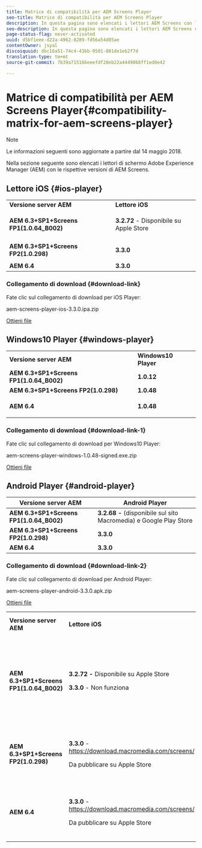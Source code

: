 ```yaml
---
title: Matrice di compatibilità per AEM Screens Player
seo-title: Matrice di compatibilità per AEM Screens Player
description: In questa pagina sono elencati i lettori AEM Screens con la rispettiva versione di AEM Screens.
seo-description: In questa pagina sono elencati i lettori AEM Screens con la rispettiva versione di AEM Screens.
page-status-flag: never-activated
uuid: d5bf1eee-d22a-4962-8289-fd56a54d85ae
contentOwner: jsyal
discoiquuid: dbc16a51-74c4-43bb-9501-081de1eb2f7d
translation-type: tm+mt
source-git-commit: 7b39a715166eeefdf20eb22a4449068ff1ed0e42

---
```



# Matrice di compatibilità per AEM Screens Player{#compatibility-matrix-for-aem-screens-player}

>[!NOTE]
>
>Le informazioni seguenti sono aggiornate a partire dal 14 maggio 2018.

Nella sezione seguente sono elencati i lettori di schermo Adobe Experience Manager (AEM) con le rispettive versioni di AEM Screens.

## Lettore iOS {#ios-player}

<table> 
 <tbody>
  <tr>
   <td><strong>Versione server AEM</strong></td> 
   <td><strong>Lettore iOS</strong></td> 
  </tr>
  <tr>
   <td><strong>AEM 6.3+SP1+Screens FP1(1.0.64_B002)</strong></td> 
   <td><p><strong>3.2.72</strong> - Disponibile su Apple Store</p> <p> </p> </td> 
  </tr>
  <tr>
   <td><strong><strong>AEM 6.3+SP1+Screens FP2(1.0.298)</strong></strong></td> 
   <td><p><strong>3.3.0</strong> </p> <p> </p> </td> 
  </tr>
  <tr>
   <td><strong>AEM 6.4</strong></td> 
   <td><strong>3.3.0</strong> </td> 
  </tr>
 </tbody>
</table>

### Collegamento di download {#download-link}

Fate clic sul collegamento di download per iOS Player:

aem-screens-player-ios-3.3.0.ipa.zip

[Ottieni file](assets/aem-screens-player-ios-330ipa.zip)

## Windows10 Player {#windows-player}

<table> 
 <tbody>
  <tr>
   <td><strong>Versione server AEM</strong></td> 
   <td><strong>Windows10 Player</strong></td> 
  </tr>
  <tr>
   <td><strong>AEM 6.3+SP1+Screens FP1(1.0.64_B002)</strong></td> 
   <td><strong>1.0.12</strong><br /> </td> 
  </tr>
  <tr>
   <td><strong><strong>AEM 6.3+SP1+Screens FP2(1.0.298)</strong></strong></td> 
   <td><strong>1.0.48 </strong></td> 
  </tr>
  <tr>
   <td><strong>AEM 6.4</strong></td> 
   <td><p><strong>1.0.48 </strong></p> </td> 
  </tr>
 </tbody>
</table>

### Collegamento di download {#download-link-1}

Fate clic sul collegamento di download per Windows10 Player:

aem-screens-player-windows-1.0.48-signed.exe.zip

[Ottieni file](assets/aem-screens-player-windows-1048-signedexe.zip)

## Android Player {#android-player}

| **Versione server AEM** | **Android Player** |
|---|---|
| **AEM 6.3+SP1+Screens FP1(1.0.64_B002)** | **3.2.68 -** (disponibile sul sito Macromedia) e Google Play Store |
| **AEM 6.3+SP1+Screens FP2(1.0.298)** | **3.3.0** |
| **AEM 6.4** | **3.3.0** |

### Collegamento di download {#download-link-2}

Fate clic sul collegamento di download per Android Player:

aem-screens-player-android-3.3.0.apk.zip

[Ottieni file](assets/aem-screens-player-android-330apk.zip)

<table> 
 <tbody>
  <tr>
   <td><strong>Versione server AEM</strong></td> 
   <td><strong>Lettore iOS</strong></td> 
   <td><strong>Windows10 Player</strong></td> 
   <td><strong>Lettore Chrome OS</strong><br /> </td> 
   <td><strong>Android Player</strong></td> 
  </tr>
  <tr>
   <td><strong>AEM 6.3+SP1+Screens FP1(1.0.64_B002)</strong></td> 
   <td><p><strong>3.2.72 - </strong>Disponibile su Apple Store</p> <p><strong>3.3.0</strong> - Non funziona</p> <p> </p> </td> 
   <td><strong>1.0.12</strong> - (disponibile su Macromedia)</td> 
   <td><p><strong>1.0.30 -</strong> Disponibile su Chrome Store.</p> <p>Non supportato con Feature Pack1</p> </td> 
   <td><strong>3.2.68 -</strong> (disponibile sul sito Macromedia) e Google Play Store</td> 
  </tr>
  <tr>
   <td><strong><strong>AEM 6.3+SP1+Screens FP2(1.0.298)</strong></strong></td> 
   <td><p><strong>3.3.0</strong> - <a href="https://download.macromedia.com/screens/">https://download.macromedia.com/screens/</a></p> <p>Da pubblicare su Apple Store</p> <p> </p> </td> 
   <td><strong>1.0.48 -</strong> <a href="https://download.macromedia.com/screens/">https://download.macromedia.com/screens/</a></td> 
   <td><p><strong>1.0.42 - </strong></p> <p>Da pubblicare su Chrome Store</p> </td> 
   <td><strong>3.3.0 - </strong><a href="https://download.macromedia.com/screens/">https://download.macromedia.com/screens/</a></td> 
  </tr>
  <tr>
   <td><strong>AEM 6.4</strong></td> 
   <td><p><strong>3.3.0</strong> - <a href="https://download.macromedia.com/screens/">https://download.macromedia.com/screens/</a></p> <p>Da pubblicare su Apple Store</p> </td> 
   <td><p><strong>1.0.48 -</strong><br /> </p> <p><a href="https://download.macromedia.com/screens/">https://download.macromedia.com/screens/</a></p> </td> 
   <td><p><strong>1.0.42 - </strong></p> <p>Da pubblicare su Chrome Store</p> </td> 
   <td><strong>3.3.0 - </strong><a href="https://download.macromedia.com/screens/">https://download.macromedia.com/screens/</a></td> 
  </tr>
 </tbody>
</table>

